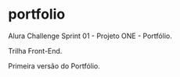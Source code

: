# portfolio

Alura Challenge Sprint 01 - Projeto ONE - Portfólio.

Trilha Front-End.

Primeira versão do Portfólio.
